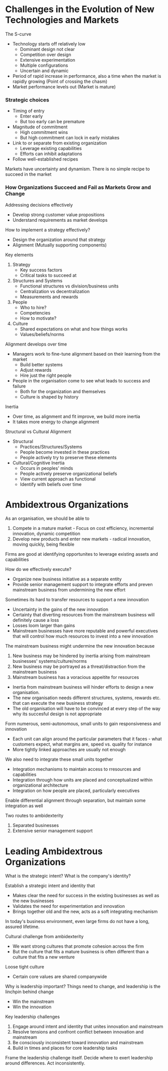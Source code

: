 # Challenges in the Evolution of New Technologies and Markets

The S-curve
- Technology starts off relatively low
    - Dominant design not clear
    - Competition over design
    - Extensive experimentation
    - Multiple configurations
    - Uncertain and dynamic
- Period of rapid increase in performance, also a time when the market is rapidly growing (Point of crossing the chasm)
- Market performance levels out (Market is mature)

### Strategic choices
- Timing of entry
    - Enter early
    - But too early can be premature
- Magnitude of commitment
    - High commitment wins
    - But high commitment can lock in early mistakes
- Link to or separate from existing organization
    - Leverage existing capabilities
    - Efforts can inhibit adaptations
- Follow well-established recipes

Markets have uncertainty and dynamism. There is no simple recipe to succeed in the market

### How Organizations Succeed and Fail as Markets Grow and Change

Addressing decisions effectively
- Develop strong customer value propositions
- Understand requirements as market develops

How to implement a strategy effectively?
- Design the organization around that strategy
- Alignment (Mutually supporting components)

Key elements
1. Strategy
    - Key success factors
    - Critical tasks to succeed at
2. Structures and Systems
    - Functional structures vs division/business units
    - Centralization vs decentralization
    - Measurements and rewards
3. People
    - Who to hire? 
    - Competencies
    - How to motivate?
4. Culture
    - Shared expectations on what and how things works
    - Values/beliefs/norms

Alignment develops over time
- Managers work to fine-tune alignment based on their learning from the market
    - Build better systems
    - Adjust rewards 
    - Hire just the right people
- People in the organisation come to see what leads to success and failure
    - Both for the organization and themselves
    - Culture is shaped by history

Inertia
- Over time, as alignment and fit improve, we build more inertia
- It takes more energy to change alignment

Structural vs Cultural Alignment
- Structural
    - Practices/Structures/Systems
    - People become invested in these practices
    - People actively try to preserve these elements
- Cultural/Cognitive Inertia
    - Occurs in peoples' minds
    - People actively preserve organizational beliefs
    - View current approach as functional
    - Identify with beliefs over time

# Ambidextrous Organizations
As an organisation, we should be able to 
1. Compete in a mature market - Focus on cost efficiency, incremental innovation, dynamic competition
2. Develop new products and enter new markets - radical innovation, moving quickly, being flexible

Firms are good at identifying opportunites to leverage existing assets and capabilities

How do we effectively execute?
- Organize new business initiative as a separate entity
- Provide senior management support to integrate efforts and preven mainstream business from undermining the new effort

Sometimes its hard to transfer resources to support a new innovation
- Uncertainty in the gains of the new innovation
- Certainty that diverting resources from the mainstream business will definitely cause a loss
- Losses loom larger than gains
- Mainstream businesses have more reputable and powerful executives that will control how much resources to invest into a new innovation

The mainstream business might undermine the new innovation because
1. New business may be hindered by inertia arising from mainstream businesses' systems/culture/norms
2. New business may be portrayed as a threat/distraction from the mainstream business
3. Mainstream business has a voracious appeitite for resources

- Inertia from mainstream business will hinder efforts to design a new organisation. 
- The new organisation needs different structures, systems, rewards etc. that can execute the new business strategy
- The old organisation will have to be convinced at every step of the way why its succesful design is not appropriate

Form numerous, semi-autonomous, small units to gain responsiveness and innovation
- Each unit can align around the particular parameters that it faces - what customers expect, what margins are, speed vs. quality for instance
- More tightly linked approaches are usually not enough

We also need to integrate these small units together
- Integration mechanisms to maintain access to rresources and capabilities
- Integration through how units are placed and conceptualized within organizational architecture
- Integration on how people are placed, particularly executives

Enable differential alignment through separation, but maintain some integration as well

Two routes to ambidexterity
1. Separated businesses
2. Extensive senior management support

# Leading Ambidextrous Organizations
What is the strategic intent?
What is the company's identity?

Establish a strategic intent and identity that
- Makes clear the need for success in the existing businesses as well as the new businesses
- Validates the need for experimentation and innovation
- Brings together old and the new, acts as a soft integrating mechanism

In today's business environment, even large firms do not have a long, assured lifetime.

Cultural challenge from ambidexterity
- We want strong cultures that promote cohesion across the firm
- But the culture that fits a mature business is often different than a culture that fits a new venture

Loose tight culture
- Certain core values are shared companywide

Why is leadership important?
Things need to change, and leadership is the linchpin behind change
- Win the mainstream
- Win the innovation

Key leadership challenges
1. Engage around intent and identity that unites innovation and mainstream
2. Resolve tensions and confront conflict between innovation and mainstream
3. Be consciously inconsistent toward innovation and mainstream
4. Build in times and places for core leadership tasks

Frame the leadership challenge itself. Decide where to exert leadership around differences. Act inconsistently.
